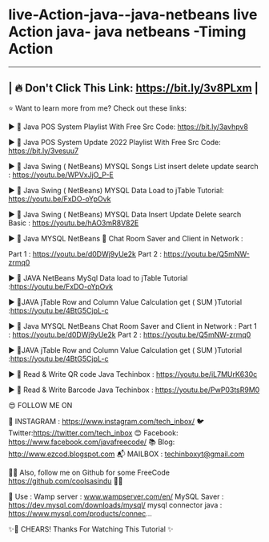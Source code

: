# live-Action-java--java-netbeans  live Action java- java netbeans -Timing Action

-----------------------------------------------------------------------------------------------------------------
|               🔥       Don't Click This Link: https://bit.ly/3v8PLxm                        |
-----------------------------------------------------------------------------------------------------------------



⭐️ Want to learn more from me? Check out these links:

►  🔵 Java POS System Playlist With Free Src Code: https://bit.ly/3avhpv8 
   
►  🔴  Java POS System Update 2022 Playlist With Free Src Code: https://bit.ly/3vesuu7

►  🔵  Java Swing ( NetBeans) MYSQL Songs List insert delete update search : https://youtu.be/WPVxJjO_P-E

   ►  🔴   Java Swing ( NetBeans) MYSQL  Data Load to jTable Tutorial: https://youtu.be/FxDO-oYpOvk

►  🔵  Java Swing ( NetBeans) MYSQL Data  Insert  Update Delete search Basic :  https://youtu.be/hAO3mR8V82E

►  🔴   Java MYSQL NetBeans 📱 Chat Room Saver and Client in Network : 

  Part 1 : https://youtu.be/d0DWj9yUe2k  Part 2 :  https://youtu.be/Q5mNW-zrmq0

►  🔵  JAVA NetBeans MySql Data load to jTable Tutorial :https://youtu.be/FxDO-oYpOvk

►  🔴JAVA jTable Row and Column Value Calculation get ( SUM )Tutorial :https://youtu.be/4BtG5CjpL-c

►  🔵  Java MYSQL NetBeans Chat Room Saver and Client in Network :
 Part 1 :  https://youtu.be/d0DWj9yUe2k  Part 2 :  https://youtu.be/Q5mNW-zrmq0

►  🔴JAVA jTable Row and Column Value Calculation get ( SUM )Tutorial :https://youtu.be/4BtG5CjpL-c
   
►  🔵  Read & Write QR code Java  Techinbox : https://youtu.be/iL7MUrK630c

►  🔴  Read & Write Barcode Java  Techinbox : https://youtu.be/PwP03tsR9M0

😍 FOLLOW ME ON 

   🌈 INSTAGRAM : https://www.instagram.com/tech_inbox/
   🐦 Twitter:https://twitter.com/tech_inbox
   😊 Facebook: https://www.facebook.com/javafreecode/
   📚  Blog: http://www.ezcod.blogspot.com
   📬  MAILBOX  : techinboxyt@gmail.com

✌🏽 Also, follow me on Github for some FreeCode https://github.com/coolsasindu ✌🏽

👻 Use :
Wamp server : www.wampserver.com/en/
MySQL Saver : https://dev.mysql.com/downloads/mysql/
mysql connector java : https://www.mysql.com/products/connec...

✨🥤 CHEARS!  Thanks For Watching This Tutorial  ✨

